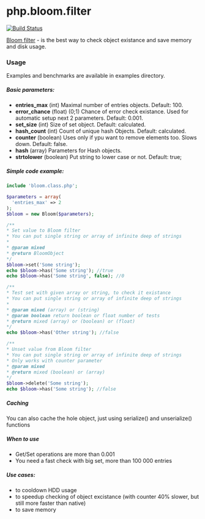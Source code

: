 php.bloom.filter
================
[![Build Status](https://travis-ci.org/mrspartak/php.bloom.filter.png)](https://travis-ci.org/mrspartak/php.bloom.filter)

[Bloom filter](http://en.wikipedia.org/wiki/Bloom_filter) - is the best way to check object existance and save memory and disk usage.

### Usage
Examples and benchmarks are available in examples directory.

##### Basic parameters:
 * **entries_max** (int) Maximal number of entries objects. Default: 100.
 * **error_chance** (float) (0;1) Chance of error check existance. Used for automatic setup next 2 parameters. Default: 0.001.
 * **set_size** (int) Size of set object. Default: calculated.
 * **hash_count** (int) Count of unique hash Objects. Default: calculated.
 * **counter** (boolean) Uses only if ypu want to remove elements too. Slows down. Default: false.
 * **hash** (array) Parameters for Hash objects.
  * **strtolower** (boolean) Put string to lower case or not. Default: true;

##### Simple code example:
```php
include 'bloom.class.php';

$parameters = array(
  'entries_max' => 2
);
$bloom = new Bloom($parameters);

/**
* Set value to Bloom filter
* You can put single string or array of infinite deep of strings
*
* @param mixed
* @return BloomObject
*/
$bloom->set('Some string');
echo $bloom->has('Some string'); //true
echo $bloom->has('Some string', false); //0

/**
* Test set with given array or string, to check it existance
* You can put single string or array of infinite deep of strings
*
* @param mixed (array) or (string)
* @param boolean return boolean or float number of tests
* @return mixed (array) or (boolean) or (float)
*/
echo $bloom->has('Other string'); //false

/**
* Unset value from Bloom filter
* You can put single string or array of infinite deep of strings
* Only works with counter parameter
* @param mixed
* @return mixed (boolean) or (array)
*/
$bloom->delete('Some string');
echo $bloom->has('Some string'); //false
```

##### Caching

You can also cache the hole object, just using serialize() and unserialize() functions

##### When to use
* Get/Set operations are more than 0.001
* You need a fast check with big set, more than 100 000 entries

##### Use cases:
* to cooldown HDD usage
* to speedup checking of object excistance (with counter 40% slower, but still more faster than native)
* to save memory
